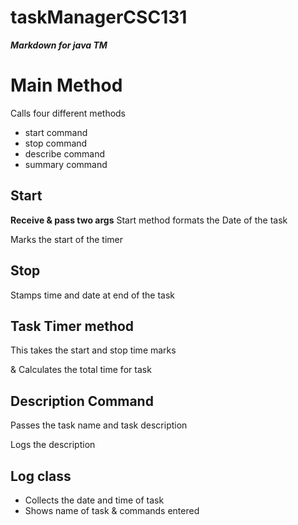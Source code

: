 # taskManagerCSC131
***Markdown for java TM***

Main Method
===========

Calls four different methods

* start command
* stop command
* describe command
* summary command

Start
--------
**Receive & pass two args**
Start method formats the Date of the task

Marks the start of the timer

Stop 
-------
Stamps time and date at end of the task


Task Timer method
------
This takes the start and stop time marks

  & Calculates the total time for task
  
  
Description Command
----------
Passes the task name and task description

Logs the description 


Log class
-------

* Collects the date and time of task
* Shows name of task & commands entered
